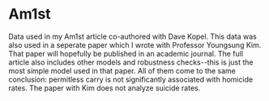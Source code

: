 # Am1st
Data used in my Am1st article co-authored with Dave Kopel. This data was also used in a seperate paper which I wrote with Professor Youngsung Kim. That paper will hopefully be published in an academic journal. The full article also includes other models and robustness checks--this is just the most simple model used in that paper. All of them come to the same conclusion: permitless carry is not significantly associated with homicide rates. The paper with Kim does not analyze suicide rates.
